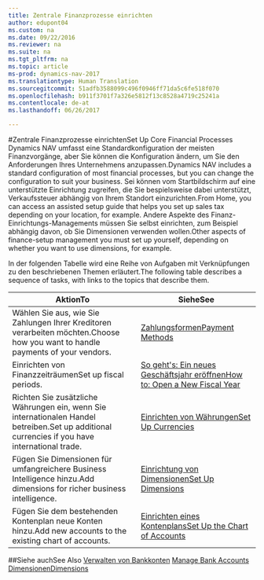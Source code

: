 ```yaml
---
title: Zentrale Finanzprozesse einrichten
author: edupont04
ms.custom: na
ms.date: 09/22/2016
ms.reviewer: na
ms.suite: na
ms.tgt_pltfrm: na
ms.topic: article
ms-prod: dynamics-nav-2017
ms.translationtype: Human Translation
ms.sourcegitcommit: 51adfb3588099c496f0946ff71da5c6fe518f070
ms.openlocfilehash: b911f3701f7a326e5812f13c8528a4719c25241a
ms.contentlocale: de-at
ms.lasthandoff: 06/26/2017

---
```


#<a name="set-up-core-financial-processes"></a><span data-ttu-id="5553e-102">Zentrale Finanzprozesse einrichten</span><span class="sxs-lookup"><span data-stu-id="5553e-102">Set Up Core Financial Processes</span></span>
<span data-ttu-id="5553e-103">Dynamics NAV umfasst eine Standardkonfiguration der meisten Finanzvorgänge, aber Sie können die Konfiguration ändern, um Sie den Anforderungen Ihres Unternehmens anzupassen.</span><span class="sxs-lookup"><span data-stu-id="5553e-103">Dynamics NAV includes a standard configuration of most financial processes, but you can change the configuration to suit your business.</span></span>
<span data-ttu-id="5553e-104">Sei können vom Startbildschirm auf eine unterstützte Einrichtung zugreifen, die Sie bespielsweise dabei unterstützt, Verkaufssteuer abhängig von Ihrem Standort einzurichten.</span><span class="sxs-lookup"><span data-stu-id="5553e-104">From Home, you can access an assisted setup guide that helps you set up sales tax depending on your location, for example.</span></span> <span data-ttu-id="5553e-105">Andere Aspekte des Finanz-Einrichtungs-Managements müssen Sie selbst einrichten, zum Beispiel abhängig davon, ob Sie Dimensionen verwenden wollen.</span><span class="sxs-lookup"><span data-stu-id="5553e-105">Other aspects of finance-setup management you must set up yourself, depending on whether you want to use dimensions, for example.</span></span>  

<span data-ttu-id="5553e-106">In der folgenden Tabelle wird eine Reihe von Aufgaben mit Verknüpfungen zu den beschriebenen Themen erläutert.</span><span class="sxs-lookup"><span data-stu-id="5553e-106">The following table describes a sequence of tasks, with links to the topics that describe them.</span></span>

| <span data-ttu-id="5553e-107">Aktion</span><span class="sxs-lookup"><span data-stu-id="5553e-107">To</span></span>                                                                  | <span data-ttu-id="5553e-108">Siehe</span><span class="sxs-lookup"><span data-stu-id="5553e-108">See</span></span>                      |
|---------------------------------------------------------------------|--------------------------|
|<span data-ttu-id="5553e-109">Wählen Sie aus, wie Sie Zahlungen Ihrer Kreditoren verarbeiten möchten.</span><span class="sxs-lookup"><span data-stu-id="5553e-109">Choose how you want to handle payments of your vendors.</span></span>|[<span data-ttu-id="5553e-110">Zahlungsformen</span><span class="sxs-lookup"><span data-stu-id="5553e-110">Payment Methods</span></span>](finance-setup-payment-methods.md)|
|<span data-ttu-id="5553e-111">Einrichten von Finanzzeiträumen</span><span class="sxs-lookup"><span data-stu-id="5553e-111">Set up fiscal periods.</span></span>|[<span data-ttu-id="5553e-112">So geht's: Ein neues Geschäftsjahr eröffnen</span><span class="sxs-lookup"><span data-stu-id="5553e-112">How to: Open a New Fiscal Year</span></span>](finance-setup-how-open-new-fiscal-year.md)|
|<span data-ttu-id="5553e-113">Richten Sie zusätzliche Währungen ein, wenn Sie internationalen Handel betreiben.</span><span class="sxs-lookup"><span data-stu-id="5553e-113">Set up additional currencies if you have international trade.</span></span>|[<span data-ttu-id="5553e-114">Einrichten von Währungen</span><span class="sxs-lookup"><span data-stu-id="5553e-114">Set Up Currencies</span></span>](finance-setup-setup-currencies.md)|
|<span data-ttu-id="5553e-115">Fügen Sie Dimensionen für umfangreichere Business Intelligence hinzu.</span><span class="sxs-lookup"><span data-stu-id="5553e-115">Add dimensions for richer business intelligence.</span></span>|[<span data-ttu-id="5553e-116">Einrichtung von Dimensionen</span><span class="sxs-lookup"><span data-stu-id="5553e-116">Set Up Dimensions</span></span>](finance-setup-setup-dimensions.md)|
|<span data-ttu-id="5553e-117">Fügen Sie dem bestehenden Kontenplan neue Konten hinzu.</span><span class="sxs-lookup"><span data-stu-id="5553e-117">Add new accounts to the existing chart of accounts.</span></span>|[<span data-ttu-id="5553e-118">Einrichten eines Kontenplans</span><span class="sxs-lookup"><span data-stu-id="5553e-118">Set Up the Chart of Accounts</span></span>](finance-setup-setup-chart-accounts.md)|



##<a name="see-also"></a><span data-ttu-id="5553e-119">Siehe auch</span><span class="sxs-lookup"><span data-stu-id="5553e-119">See Also</span></span>
<span data-ttu-id="5553e-120">[Verwalten von Bankkonten](bank-manage-bank-accounts.md)  </span><span class="sxs-lookup"><span data-stu-id="5553e-120">[Manage Bank Accounts](bank-manage-bank-accounts.md)  </span></span>  
[<span data-ttu-id="5553e-121">Dimensionen</span><span class="sxs-lookup"><span data-stu-id="5553e-121">Dimensions</span></span>](finance-setup-dimensions.md)  

